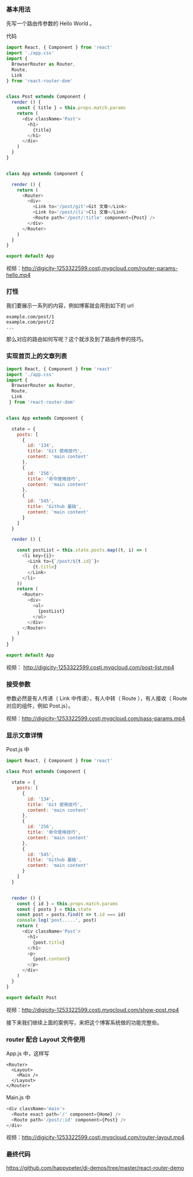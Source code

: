 ### 基本用法

先写一个路由传参数的 Hello World 。


代码

```js
import React, { Component } from 'react'
import './app.css'
import {
  BrowserRouter as Router,
  Route,
  Link
} from 'react-router-dom'


class Post extends Component {
  render () {
    const { title } = this.props.match.params
    return (
      <div className='Post'>
        <h1>
          {title}
        </h1>
      </div>
    )
  }
}


class App extends Component {

  render () {
    return (
      <Router>
        <div>
          <Link to='/post/git'>Git 文章</Link>
          <Link to='/post/cli'>Cli 文章</Link>
          <Route path='/post/:title' component={Post} />
        </div>
      </Router>
    )
  }
}

export default App
```

视频：http://digicity-1253322599.costj.myqcloud.com/router-params-hello.mp4

### 打怪

我们要展示一系列的内容，例如博客就会用到如下的 url

```
example.com/post/1
example.com/post/2
...
```




那么对应的路由如何写呢？这个就涉及到了路由传参的技巧。


### 实现首页上的文章列表

```js
import React, { Component } from 'react'
import './app.css'
import {
  BrowserRouter as Router,
  Route,
  Link
 } from 'react-router-dom'


class App extends Component {

  state = {
    posts: [
      {
        id: '134',
        title: 'Git 使用技巧',
        content: 'main content'
      },
      {
        id: '256',
        title: '命令使用技巧',
        content: 'main content'
      },
      {
        id: '545',
        title: 'Github 基础',
        content: 'main content'
      }
    ]
  }

  render () {

    const postList = this.state.posts.map((t, i) => (
      <li key={i}>
        <Link to={`/post/${t.id}`}>
          {t.title}
        </Link>
      </li>
    ))
    return (
      <Router>
        <div>
          <ul>
            {postList}
          </ul>
        </div>
      </Router>
    )
  }
}

export default App
```

视频： http://digicity-1253322599.costj.myqcloud.com/post-list.mp4

### 接受参数

参数必然是有人传递（ Link 中传递），有人中转（ Route ），有人接收（ Route 对应的组件，例如 Post.js）。

视频：http://digicity-1253322599.costj.myqcloud.com/pass-params.mp4


### 显示文章详情

Post.js 中


```js
import React, { Component } from 'react'

class Post extends Component {

  state = {
    posts: [
      {
        id: '134',
        title: 'Git 使用技巧',
        content: 'main content'
      },
      {
        id: '256',
        title: '命令使用技巧',
        content: 'main content'
      },
      {
        id: '545',
        title: 'Github 基础',
        content: 'main content'
      }
    ]
  }


  render () {
    const { id } = this.props.match.params
    const { posts } = this.state
    const post = posts.find(t => t.id === id)
    console.log('post.....', post)
    return (
      <div className='Post'>
        <h1>
          {post.title}
        </h1>
        <p>
          {post.content}
        </p>
      </div>
    )
  }
}

export default Post
```

视频：http://digicity-1253322599.costj.myqcloud.com/show-post.mp4


接下来我们继续上面的案例写，来把这个博客系统做的功能完整些。

### router 配合 Layout 文件使用

App.js 中，这样写

```
<Router>
  <Layout>
    <Main />
  </Layout>
</Router>
```

Main.js 中

```js
<div className='main'>
  <Route exact path='/' component={Home} />
  <Route path='/post/:id' component={Post} />
</div>
```

视频：http://digicity-1253322599.costj.myqcloud.com/router-layout.mp4


### 最终代码

https://github.com/happypeter/dj-demos/tree/master/react-router-demo
